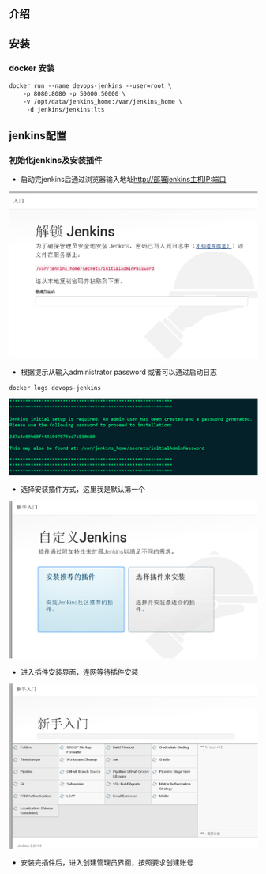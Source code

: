 ## 介绍

## 安装

### docker 安装

```
docker run --name devops-jenkins --user=root \
    -p 8080:8080 -p 50000:50000 \
    -v /opt/data/jenkins_home:/var/jenkins_home \
     -d jenkins/jenkins:lts
```

## jenkins配置

### 初始化jenkins及安装插件

* 启动完jenkins后通过浏览器输入地址[http://部署jenkins主机IP:端口](http://部署jenkins主机IP:端口)

![](/assets/dazj-1.png)

* 根据提示从输入administrator password 或者可以通过启动日志

```
docker logs devops-jenkins
```

![](/assets/dazj-2.png)

* 选择安装插件方式，这里我是默认第一个

![](/assets/dazj-3.png)

* 进入插件安装界面，连网等待插件安装

![](/assets/dazj-4.png)

* 安装完插件后，进入创建管理员界面，按照要求创建账号



